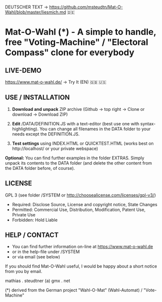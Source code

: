 DEUTSCHER TEXT -> https://github.com/msteudtn/Mat-O-Wahl/blob/master/liesmich.md :de: 

# Mat-O-Wahl (*) - A simple to handle, free "Voting-Machine" / "Electoral Compass" clone for everybody 

## LIVE-DEMO

https://www.mat-o-wahl.de/ -> Try It (EN) :gb: :us:

## USE / INSTALLATION

1. **Download and unpack** ZIP archive
    (Github -> top right -> Clone or download -> Download ZIP)

2. **Edit** /DATA/DEFINITION.JS with a text-editor (best use one with syntax-highlighting).
    You can change all filenames in the DATA folder to your needs except the DEFINITION.JS.

3. **Test settings** using INDEX.HTML or QUICKTEST.HTML
   (works best on http://localhost/ or your private webspace)

**Optional:** You can find further examples in the folder EXTRAS.
Simply unpack its contents to the DATA folder
(and delete the other content from the DATA folder before, of course).

## LICENSE

GPL 3 (see folder /SYSTEM or http://choosealicense.com/licenses/gpl-v3/)
- Required: Disclose Source, License and copyright notice, State Changes 
- Permitted: Commercial Use, Distribution, Modification, Patent Use, Private Use 
- Forbidden: Hold Liable

## HELP / CONTACT

- You can find further information on-line at https://www.mat-o-wahl.de
- or in the help-file under /SYSTEM
- or via email (see below)

If you should find Mat-O-Wahl useful, I would be happy about a short notice from you by email.

mathias . steudtner (a) gmx . net

(*) derived from the German project "Wahl-O-Mat" (Wahl-Automat) / "Vote-Machine"
